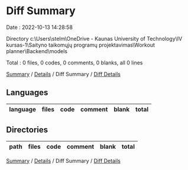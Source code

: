 # Diff Summary

Date : 2022-10-13 14:28:58

Directory c:\\Users\\stelm\\OneDrive - Kaunas University of Technology\\IV kursas-1\\Saityno taikomųjų programų projektavimas\\Workout planner\\Backend\\models

Total : 0 files,  0 codes, 0 comments, 0 blanks, all 0 lines

[Summary](results.md) / [Details](details.md) / Diff Summary / [Diff Details](diff-details.md)

## Languages
| language | files | code | comment | blank | total |
| :--- | ---: | ---: | ---: | ---: | ---: |

## Directories
| path | files | code | comment | blank | total |
| :--- | ---: | ---: | ---: | ---: | ---: |

[Summary](results.md) / [Details](details.md) / Diff Summary / [Diff Details](diff-details.md)